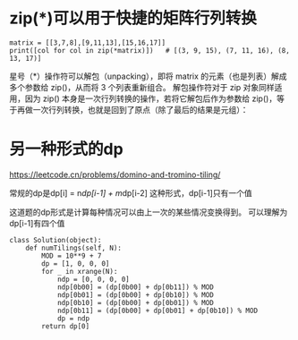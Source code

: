 

# zip(*)可以用于快捷的矩阵行列转换

```
matrix = [[3,7,8],[9,11,13],[15,16,17]]
print([col for col in zip(*matrix)])   # [(3, 9, 15), (7, 11, 16), (8, 13, 17)]
```

星号（*）操作符可以解包（unpacking），即将 matrix 的元素（也是列表）解成多个参数给 zip()，从而将 3 个列表重新组合。
解包操作符对于 zip 对象同样适用，因为 zip() 本身是一次行列转换的操作，若将它解包后作为参数给 zip()，等于再做一次行列转换，也就是回到了原点（除了最后的结果是元组）：


# 另一种形式的dp

https://leetcode.cn/problems/domino-and-tromino-tiling/

常规的dp是dp[i] = n*dp[i-1]  + m*dp[i-2] 这种形式，dp[i-1]只有一个值

这道题的dp形式是计算每种情况可以由上一次的某些情况变换得到。 可以理解为dp[i-1]有四个值
```
class Solution(object):
    def numTilings(self, N):
        MOD = 10**9 + 7
        dp = [1, 0, 0, 0]
        for _ in xrange(N):
            ndp = [0, 0, 0, 0]
            ndp[0b00] = (dp[0b00] + dp[0b11]) % MOD
            ndp[0b01] = (dp[0b00] + dp[0b10]) % MOD
            ndp[0b10] = (dp[0b00] + dp[0b01]) % MOD
            ndp[0b11] = (dp[0b00] + dp[0b01] + dp[0b10]) % MOD
            dp = ndp
        return dp[0]
```
